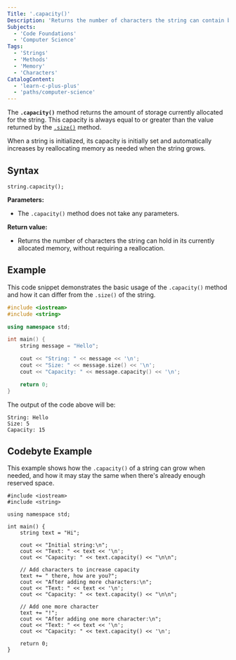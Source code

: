 ```yaml
---
Title: '.capacity()'
Description: 'Returns the number of characters the string can contain before allocating new memory.'
Subjects:
  - 'Code Foundations'
  - 'Computer Science'
Tags:
  - 'Strings'
  - 'Methods'
  - 'Memory'
  - 'Characters'
CatalogContent:
  - 'learn-c-plus-plus'
  - 'paths/computer-science'
---
```


The **`.capacity()`** method returns the amount of storage currently allocated for the string. This capacity is always equal to or greater than the value returned by the [`.size()`](https://www.codecademy.com/resources/docs/cpp/strings/size) method.

When a string is initialized, its capacity is initially set and automatically increases by reallocating memory as needed when the string grows.

## Syntax

```pseudo
string.capacity();
```

**Parameters:**

- The `.capacity()` method does not take any parameters.

**Return value:**

- Returns the number of characters the string can hold in its currently allocated memory, without requiring a reallocation.

## Example

This code snippet demonstrates the basic usage of the `.capacity()` method and how it can differ from the `.size()` of the string.

```cpp
#include <iostream>
#include <string>

using namespace std;

int main() {
    string message = "Hello";

    cout << "String: " << message << '\n';
    cout << "Size: " << message.size() << '\n';
    cout << "Capacity: " << message.capacity() << '\n';

    return 0;
}
```

The output of the code above will be:

```shell
String: Hello
Size: 5
Capacity: 15
```

## Codebyte Example

This example shows how the `.capacity()` of a string can grow when needed, and how it may stay the same when there's already enough reserved space.

```codebyte/cpp
#include <iostream>
#include <string>

using namespace std;

int main() {
    string text = "Hi";

    cout << "Initial string:\n";
    cout << "Text: " << text << '\n';
    cout << "Capacity: " << text.capacity() << "\n\n";

    // Add characters to increase capacity
    text += " there, how are you?";
    cout << "After adding more characters:\n";
    cout << "Text: " << text << '\n';
    cout << "Capacity: " << text.capacity() << "\n\n";

    // Add one more character
    text += "!";
    cout << "After adding one more character:\n";
    cout << "Text: " << text << '\n';
    cout << "Capacity: " << text.capacity() << '\n';

    return 0;
}
```
